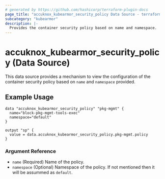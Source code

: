 ```yaml
---
# generated by https://github.com/hashicorp/terraform-plugin-docs
page_title: "accuknox_kubearmor_security_policy Data Source - terraform-provider-accuknox"
subcategory: "kubearmor"
description: |-
  Provides the container security policy based on name and namespace.
---
```


# accuknox_kubearmor_security_policy (Data Source)

This data source provides a mechanism to view the configuration of the container security policy based on `name` and `namespace` provided.

## Example Usage

```
data "accuknox_kubearmor_security_policy" "pkg-mgmt" {
  name="block-pkg-mgmt-tools-exec"
  namespace="default"
}

output "sp" {
  value = data.accuknox_kubearmor_security_policy.pkg-mgmt.policy
}
```
### Argument Reference

- `name` (Required) Name of the policy.
- `namespace` (Optional) Namespace of the policy. If not mentioned then it will be assummed as `default`.
